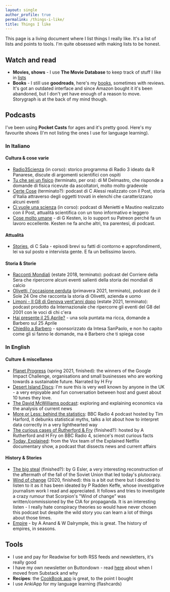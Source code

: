 ```yaml
---
layout: single
author_profile: true
permalink: /things-i-like/
title: Things I like
---
```


This page is a living document where I list things I really like. It's a list of lists and points to tools. I'm quite obsessed with making lists to be honest.

## Watch and read

* **Movies, shows** - I use **The Movie Database** to keep track of stuff I like in [lists](https://www.themoviedb.org/u/martina.physics/lists)
* **Books** - I still use **goodreads**, here's my [books](https://www.goodreads.com/review/list/92719498?ref=nav_mybooks), sometimes with reviews. It's got an outdated interface and since Amazon bought it it's been abandoned, but I don't yet have enough of a reason to move. Storygraph is at the back of my mind though.

## Podcasts

I've been using **Pocket Casts** for ages and it's pretty good. Here's my favourite shows (I'm not listing the ones I use for language learning).

### In Italiano

#### Cultura & cose varie

* [Radio3Scienza](https://www.raiplaysound.it/programmi/radio3scienza) (in corso): storico programma di Radio 3 ideato da R Panarese, discute di argomenti scientifici con ospiti
* [Tu che sei un fisico](https://podcasts.google.com/feed/aHR0cHM6Ly93d3cuc3ByZWFrZXIuY29tL3Nob3cvNDI0NjEzNC9lcGlzb2Rlcy9mZWVk) (terminato, per ora): di M Delmastro, che risponde a domande di fisica ricevute da ascoltatori, molto molto gradevole
* [Certe Cose](https://www.ilpost.it/2022/04/22/certe-cose/) (terminato?): podcast di C Alessi realizzato con il Post, storia d'Italia attraverso degli oggetti trovati in elenchi che caratterizzano alcuni eventi
* [Ci vuole una scienza](https://www.ilpost.it/2022/04/08/ci-vuole-una-scienza-trailer/) (in corso): podcast di Menietti e Mautino realizzato con il Post, attualità scientifica con un tono informativo e leggero
* [Cose molto umane](https://www.cosemoltoumane.it/) - di G Kesten, io lo support su Patreon perché fa un lavoro eccellente. Kesten ne fa anche altri, tra parentesi, di podcast.

#### Attualità
* [Stories](https://choramedia.com/podcast/stories/), di C Sala - episodi brevi su fatti di contorno e approfondimenti, lei va sul posto e intervista gente. E fa un bellissimo lavoro.

#### Storia & Storie

* [Racconti Mondiali](https://www.spreaker.com/show/racconti-mondiali) (estate 2018, terminato): podcast del Corriere della Sera che ripercorre alcuni eventi salienti della storia dei mondiali di calcio
* [Olivetti, l'occasione perduta](https://stream24.ilsole24ore.com/podcasts/olivetti-l-occasione-perduta-AEkeq2C) (primavera 2021, terminato), podcast de il Sole 24 Ore che racconta la storia di Olivetti, azienda e uomo
* [Limoni - Il G8 di Genova vent'anni dopo](https://www.internazionale.it/notizie/2021/06/10/limoni-podcast-g8-genova) (estate 2021, terminato): podcast prodotto da Internazionale che ripercorre gli eventi del G8 del 2001 con le voci di chi c'era
* [Hai presente il 25 Aprile?](https://choramedia.com/podcast/hai-presente-il-25-aprile/) - una sola puntata ma ricca, domande a Barbero sul 25 Aprile
* [Chiedilo a Barbero](https://group.intesasanpaolo.com/it/sezione-editoriale/intesa-sanpaolo-on-air/cultura/chiedilo-a-alessandro-barbero-podcast) - sponsorizzato da Intesa SanPaolo, e non ho capito come gli si fanno le domande, ma è Barbero che ti spiega cose


### In English

#### Culture & miscellanea

* [Planet Progress](https://podcasts.google.com/feed/aHR0cHM6Ly9wbGFuZXRwcm9ncmVzcy5saWJzeW4uY29tL3Jzcw) (spring 2021, finished): the winners of the Google Impact Challenge, organisations and small businesses who are working towards a sustainable future. Narrated by H Fry
* [Desert Island Discs](https://www.bbc.co.uk/programmes/b006qnmr): I'm sure this is very well known by anyone in the UK - a very enjoyable and fun conversation between host and guest about 10 tunes they love. 
* [The David McWilliams podcast](https://davidmcwilliams.ie/podcast/): exploring and explaining economics via the analysis of current news
* [More or Less: behind the statistics](https://www.bbc.co.uk/programmes/p02nrss1/episodes/downloads): BBC Radio 4 podcast hosted by Tim Harford, it debunks statistical myths, talks a lot about how to interpret data correctly in a very lighthearted way
* [The curious cases of Rutherford & Fry](https://www.bbc.co.uk/programmes/b07dx75g) (finished?): hosted by A Rutherford and H Fry on BBC Radio 4, science's most curious facts
* [Today, Explained](https://www.vox.com/today-explained): from the Vox team of the Explained Netflix documentary show, a podcast that dissects news and current affairs

#### History & Stories

* [The big steal](https://www.thebigstealpodcast.com/) (finished?): by G Esler, a very interesting reconstruction of the aftermath of the fall of the Soviet Union that led today's plutocracy.
* [Wind of change](https://crooked.com/podcast-series/wind-of-change/) (2020, finished): this is a bit out there but I decided to listen to it as it has been ideated by P Radden Keffe, whose investigative journalism work I read and appreciated. It follows and tries to investigate a crazy rumour that Scorpion's "Wind of change" was written/commissioned by the CIA for propaganda. It is an interesting listen - I really hate conspiracy theories so would have never chosen this podcast but despite the wild story you can learn a lot of things about those times.
* [Empire](https://www.goalhangerpodcasts.com/empire) - by A Anand & W Dalrymple, this is great. The history of empires, in seasons.


## Tools

* I use and pay for Readwise for both RSS feeds and newsletters, it's really good
* I have my own newsletter on Buttondown - read [here](https://martinapugliese.github.io/doodling-data-reloaded/) about when I moved from Substack and why
* **Recipes**: the [CookBook app](https://thecookbookapp.com/) is great, to the point I bought 
* I use AnkiApp for my language learning (flashcards)
